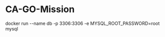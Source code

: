 # CA-GO-Mission


docker run --name db -p 3306:3306 -e MYSQL_ROOT_PASSWORD=root mysql

<!-- ## Start database
```
sudo docker run -d --name db -e MYSQL_ROOT_PASSWORD=mysql -e MYSQL_DATABASE=DB -v ./user.sql:/docker-entrypoint-initdb.d/user.sql mysql
``` -->

<!-- ## Start mysql
```
# イメージのビルド
$ Docker-Compose build

# コンテナの作成
$ Docker-Compose up -d

# 起動したコンテナにログイン
$ docker exec -it Docker-mysql_mysql_1 bash -p

# MySQLを起動
$ mysql -u root -p -h 127.0.0.1
``` -->